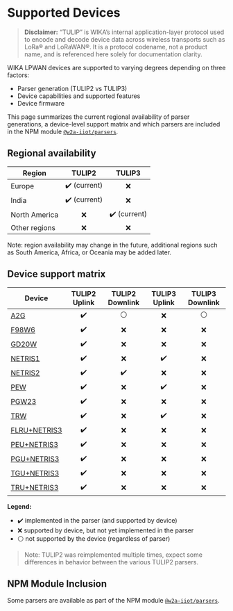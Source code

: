 # Supported Devices

> **Disclaimer:** “TULIP” is WIKA’s internal application-layer protocol used to encode and decode device data across wireless transports such as LoRa® and LoRaWAN®. It is a protocol codename, not a product name, and is referenced here solely for documentation clarity.

WIKA LPWAN devices are supported to varying degrees depending on three factors:

- Parser generation (TULIP2 vs TULIP3)
- Device capabilities and supported features
- Device firmware

This page summarizes the current regional availability of parser generations, a device-level support matrix and which parsers are included in the NPM module [`@w2a-iiot/parsers`](https://www.npmjs.com/package/@w2a-iiot/parsers).

## Regional availability

| Region | TULIP2 | TULIP3 |
|--------|:------:|:------:|
| Europe | ✔️ (current) | ❌ |
| India  | ✔️ (current) | ❌ |
| North America | ❌ | ✔️ (current) |
| Other regions | ❌ | ❌ |

Note: region availability may change in the future, additional regions such as South America, Africa, or Oceania may be added later.

## Device support matrix

| Device | TULIP2 Uplink | TULIP2 Downlink | TULIP3 Uplink | TULIP3 Downlink |
|--------|:-------------:|:---------------:|:-------------:|:---------------:|
| [A2G](./a2g.md) | ✔️ | ⚪ | ❌ | ⚪ |
| [F98W6](./f98w6.md) | ✔️ | ❌ | ❌ | ❌ |
| [GD20W](./gd20w.md) | ✔️ | ❌ | ❌ | ❌ |
| [NETRIS1](./netris1.md) | ✔️ | ❌ | ✔️ | ❌ |
| [NETRIS2](./netris2.md) | ✔️ | ✔️ | ❌ | ❌ |
| [PEW](./pew.md) | ✔️ | ❌ | ✔️ | ❌ |
| [PGW23](./pgw23.md) | ✔️ | ❌ | ❌ | ❌ |
| [TRW](./trw.md) | ✔️ | ❌ | ✔️ | ❌ |
| [FLRU+NETRIS3](./netris3/flru.md) | ✔️ | ❌ | ❌ | ❌ |
| [PEU+NETRIS3](./netris3/peu.md) | ✔️ | ❌ | ❌ | ❌ |
| [PGU+NETRIS3](./netris3/pgu.md) | ✔️ | ❌ | ❌ | ❌ |
| [TGU+NETRIS3](./netris3/tgu.md) | ✔️ | ❌ | ❌ | ❌ |
| [TRU+NETRIS3](./netris3/tru.md) | ✔️ | ❌ | ❌ | ❌ |

**Legend:**
- <span title="Implemented">✔️</span> implemented in the parser (and supported by device)
- <span title="Not implemented">❌</span> supported by device, but not yet implemented in the parser
- <span title="Not supported by device">⚪</span> not supported by the device (regardless of parser)

> Note: TULIP2 was reimplemented multiple times, expect some differences in behavior between the various TULIP2 parsers.

## NPM Module Inclusion

Some parsers are available as part of the NPM module [`@w2a-iiot/parsers`](https://www.npmjs.com/package/@w2a-iiot/parsers).

<!--@include: ../../packages/library/README.md#devices-table-->
